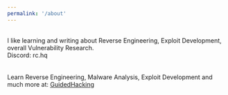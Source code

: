 ```yaml
---
permalink: '/about'
---
```

<br>
I like learning and writing about Reverse Engineering, Exploit Development, overall Vulnerability Research.
<br>
Discord: rc.hq
<br>
<br>
<br>
Learn Reverse Engineering, Malware Analysis, Exploit Development and much more at: <a href="https://guidedhacking.com"> GuidedHacking</a>
